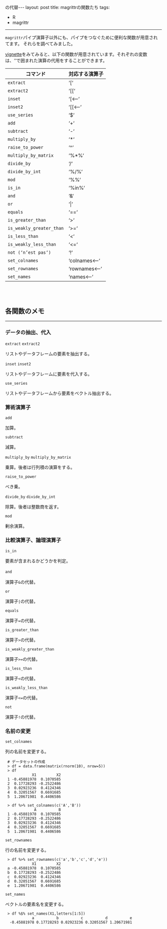 の代替---
layout: post
title: magrittrの関数たち
tags:
  - R
  - magrittr
---

```magrittr```パイプ演算子以外にも、パイプをつなぐために便利な関数が用意されてます。
それらを調べてみました。

[vignette](https://cran.r-project.org/web/packages/magrittr/magrittr.pdf)をみてみると、以下の関数が用意されています。それぞれの変数は、‘‘で囲まれた演算の代用をすることができます。

| コマンド | 対応する演算子 |
|-----|-----|
| ```extract``` | ‘[‘ |
| ```extract2``` | ‘[[‘ |
| ```inset``` | ‘[<&#8211;‘ |
| ```inset2``` | ‘[[<&#8211;‘ |
| ```use_series``` | ‘$‘ |
| ```add``` | ‘+‘ |
| ```subtract``` | ‘-‘ |
| ```multiply_by``` | ‘*‘ |
| ```raise_to_power``` | ‘^‘ |
| ```multiply_by_matrix``` | ‘%*%‘ |
| ```divide_by``` | ‘/‘ |
| ```divide_by_int``` | ‘%/%‘ |
| ```mod``` | ‘%%‘ |
| ```is_in``` | ‘%in%‘ |
| ```and``` | ‘&‘ |
| ```or``` | ‘&#124;‘ |
| ```equals``` | ‘==‘ |
| ```is_greater_than``` | ‘>‘ |
| ```is_weakly_greater_than``` | ‘>=‘ |
| ```is_less_than``` | ‘<‘ |
| ```is_weakly_less_than``` | ‘<=‘ |
| ```not (‘n’est pas‘)``` | ‘!‘ |
| ```set_colnames``` | ‘colnames<&#8211;‘ |
| ```set_rownames``` | ‘rownames<&#8211;‘ |
| ```set_names``` | ‘names<&#8211;‘ |


<br />
<br />


## 各関数のメモ


***

### データの抽出、代入

 ```extract``` ```extract2```

リストやデータフレームの要素を抽出する。

 ```inset``` ```inset2```

 リストやデータフレームに要素を代入する。

 ```use_series```

 リストやデータフレームから要素をベクトル抽出する。



### 算術演算子

 ```add```

 加算。

 ```subtract```

 減算。

 ```multiply_by```  ```multiply_by_matrix```

 乗算。後者は行列積の演算をする。

 ```raise_to_power```

 べき乗。

 ```divide_by``` ```divide_by_int```

 除算。後者は整数商を返す。

 ```mod```

 剰余演算。


### 比較演算子、論理演算子

 ```is_in```

 要素が含まれるかどうかを判定。

 ```and```　　

 演算子```&```の代替。

 ```or```

 演算子```|```の代替。

 ```equals```

 演算子```=```の代替。

 ```is_greater_than```

 演算子```>```の代替。

 ```is_weakly_greater_than```

 演算子```>=```の代替。

 ```is_less_than```

 演算子```<```の代替。

 ```is_weakly_less_than```

 演算子```<=```の代替。

 ```not```

 演算子```!```の代替。


### 名前の変更

 ```set_colnames```

 列の名前を変更する。

     # データセットの作成
     > df = data.frame(matrix(rnorm(10), nrow=5))
     > df
                X1         X2
     1 -0.45881978  0.1070585
     2  0.17728293 -0.2522486
     3  0.02923236  0.4124346
     4  0.32051567  0.6691685
     5  1.20671981  0.4406586

     > df %>% set_colnames(c('A','B'))
                 A          B
     1 -0.45881978  0.1070585
     2  0.17728293 -0.2522486
     3  0.02923236  0.4124346
     4  0.32051567  0.6691685
     5  1.20671981  0.4406586


 ```set_rownames```

 行の名前を変更する。

     > df %>% set_rownames(c('a','b','c','d','e'))
                X1         X2
     a -0.45881978  0.1070585
     b  0.17728293 -0.2522486
     c  0.02923236  0.4124346
     d  0.32051567  0.6691685
     e  1.20671981  0.4406586

 ```set_names```

 ベクトルの要素名を変更する。

     > df %$% set_names(X1,letters[1:5])
                a          b          c          d          e
      -0.45881978 0.17728293 0.02923236 0.32051567 1.20671981
